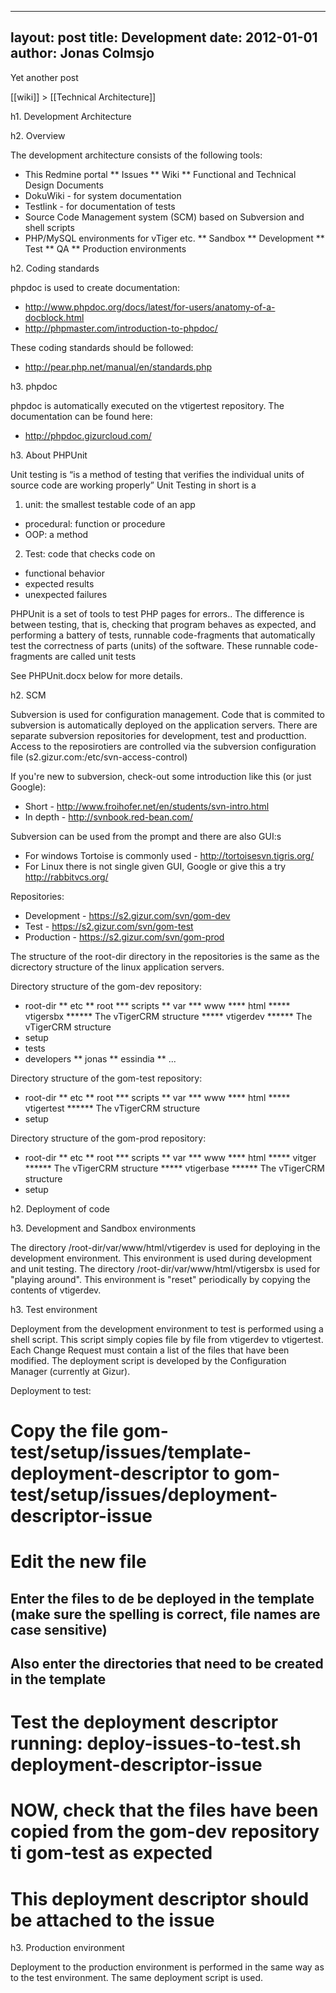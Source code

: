 
---
layout: post
title: Development
date: 2012-01-01
author: Jonas Colmsjo
---

Yet another post





[[wiki]] > [[Technical Architecture]]

h1. Development Architecture


h2. Overview

The development architecture consists of the following tools:
* This Redmine portal
** Issues
** Wiki
** Functional and Technical Design Documents
* DokuWiki - for system documentation
* Testlink - for documentation of tests
* Source Code Management system (SCM) based on Subversion and shell scripts
* PHP/MySQL environments for vTiger etc.
** Sandbox
** Development
** Test
** QA
** Production environments


h2. Coding standards

phpdoc is used to create documentation:
* http://www.phpdoc.org/docs/latest/for-users/anatomy-of-a-docblock.html
* http://phpmaster.com/introduction-to-phpdoc/

These coding standards should be followed:
* http://pear.php.net/manual/en/standards.php


h3. phpdoc

phpdoc is automatically executed on the vtigertest repository. The documentation can be found here:
* http://phpdoc.gizurcloud.com/


h3. About PHPUnit

Unit testing is “is a method of testing that verifies the individual units of source code are working properly”
Unit Testing in short is a 
1.	unit: the smallest testable code of an app
-	procedural: function or procedure
-	OOP: a method
2.	Test: code that checks code on
-	functional behavior
-	expected results
-	unexpected failures

PHPUnit is a set of tools to test PHP pages for errors.. The difference is between testing, that is, checking that program behaves as expected, and performing a battery of tests, runnable code-fragments that automatically test the correctness of parts (units) of the software. These runnable code-fragments are called unit tests

See PHPUnit.docx below for more details.


h2. SCM

Subversion is used for configuration management. Code that is commited to subversion is automatically deployed on the application servers. There are separate subversion repositories for development, test and producttion. Access to the reposirotiers are controlled via the subversion configuration file (s2.gizur.com:/etc/svn-access-control)

If you're new to subversion, check-out some introduction like this (or just Google):
* Short - http://www.froihofer.net/en/students/svn-intro.html
* In depth - http://svnbook.red-bean.com/

Subversion can be used from the prompt and there are also GUI:s
* For windows Tortoise is commonly used - http://tortoisesvn.tigris.org/
* For Linux there is not single given GUI, Google or give this a try http://rabbitvcs.org/

Repositories:
* Development - https://s2.gizur.com/svn/gom-dev
* Test - https://s2.gizur.com/svn/gom-test
* Production - https://s2.gizur.com/svn/gom-prod

The structure of the root-dir directory in the repositories is the same as the dicrectory structure of the linux application servers. 

Directory structure of the gom-dev repository:
* root-dir
** etc
** root
*** scripts
** var
*** www
**** html
***** vtigersbx
****** The vTigerCRM structure
***** vtigerdev
****** The vTigerCRM structure
* setup
* tests
* developers
** jonas
** essindia
** ...

Directory structure of the gom-test repository:
* root-dir
** etc
** root
*** scripts
** var
*** www
**** html
***** vtigertest
****** The vTigerCRM structure
* setup

Directory structure of the gom-prod repository:
* root-dir
** etc
** root
*** scripts
** var
*** www
**** html
***** vitger<client>
****** The vTigerCRM structure
***** vtigerbase
****** The vTigerCRM structure
* setup


h2. Deployment of code

h3. Development and Sandbox environments

The directory /root-dir/var/www/html/vtigerdev is used for deploying in the development environment. This environment is used during development and unit testing.
The directory /root-dir/var/www/html/vtigersbx is used for "playing around". This environment is "reset" periodically by copying the contents of vtigerdev. 


h3. Test environment

Deployment from the development environment to test is performed using a shell script. This script simply copies file by file from vtigerdev to vtigertest.
Each Change Request must contain a list of the files that have been modified. The deployment script is developed by the Configuration Manager (currently at Gizur).

Deployment to test:
# Copy the file gom-test/setup/issues/template-deployment-descriptor to gom-test/setup/issues/deployment-descriptor-issue<NUMBER>
# Edit the new file
## Enter the files to de be deployed in the template (make sure the spelling is correct, file names are case sensitive)
## Also enter the directories that need to be created in the template
# Test the deployment descriptor running: deploy-issues-to-test.sh deployment-descriptor-issue<NUMBER>
# NOW, check that the files have been copied from the gom-dev repository ti gom-test as expected
# This deployment descriptor should be attached to the issue


h3. Production environment

Deployment to the production environment is performed in the same way as to the test environment. The same deployment script is used.
